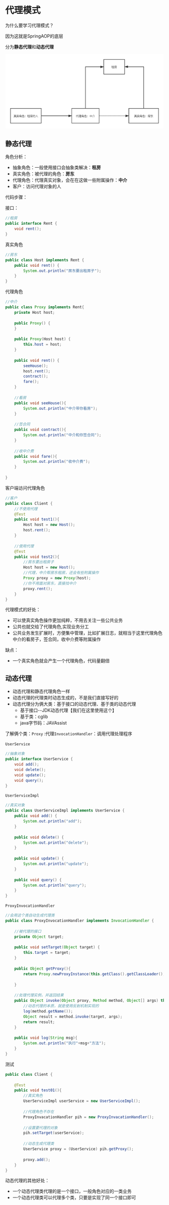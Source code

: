# 代理模式

为什么要学习代理模式？

因为这就是SpringAOP的底层

分为**静态代理**和**动态代理**

![](../../.vuepress/public/img/learning/spring/3.png)

## 静态代理

角色分析：

* 抽象角色：一般使用接口会抽象类解决：**租房**
* 真实角色：被代理的角色：**房东**
* 代理角色：代理真实对象，会在在这做一些附属操作：**中介**
* 客户：访问代理对象的人

代码步骤：

接口：

```java
//租房
public interface Rent {
    void rent();
}
```

真实角色

```java
//房东
public class Host implements Rent {
    public void rent() {
        System.out.println("房东要出租房子");
    }
}
```

代理角色

```java
//中介
public class Proxy implements Rent{
    private Host host;

    public Proxy() {
    }

    public Proxy(Host host) {
        this.host = host;
    }

    public void rent() {
        seeHouse();
        host.rent();
        contract();
        fare();
    }

    //看房 
    public void seeHouse(){
        System.out.println("中介带你看房");
    }

    //签合同
    public void contract(){
        System.out.println("中介和你签合同");
    }

    //收中介费
    public void fare(){
        System.out.println("收中介费");
    }

}
```

客户端访问代理角色

```java
//客户
public class Client {
    //不使用代理
    @Test
    public void test1(){
        Host host = new Host();
        host.rent();
    }

    //使用代理
    @Test
    public void test2(){
        //房东要出租房子
        Host host = new Host();
        //代理，中介帮房东租房，还会有些附属操作
        Proxy proxy = new Proxy(host);
        //你不用面对房东，直接找中介
        proxy.rent();
    }
}
```


代理模式的好处：

* 可以使真实角色操作更加纯粹，不用去关注一些公共业务
* 公共也就交给了代理角色,实现业务分工
* 公共业务发生扩展时，方便集中管理，比如扩展日志，就相当于这里代理角色中介的看房子，签合同，收中介费等附属操作

缺点：

* 一个真实角色就会产生一个代理角色，代码量翻倍

## 动态代理

* 动态代理和静态代理角色一样
* 动态代理的代理类时动态生成的，不是我们直接写好的
* 动态代理分为俩大类：基于接口的动态代理、基于类的动态代理
  * 基于接口--JDK动态代理【我们在这里使用这个】
  * 基于类：cglib
  * java字节码：JAVAssist
  
了解俩个类：`Proxy` :代理`InvocationHandler`：调用代理处理程序

`UserService`

```java
//抽象对象
public interface UserService {
    void add();
    void delete();
    void update();
    void query();
}
```

`UserServiceImpl`

```java
//真实对象
public class UserServiceImpl implements UserService {
    public void add() {
        System.out.println("add");
    }

    public void delete() {
        System.out.println("delete");
    }

    public void update() {
        System.out.println("update");
    }

    public void query() {
        System.out.println("query");
    }
}
```

`ProxyInvocationHandler`

```java
//会用这个类自动生成代理类
public class ProxyInvocationHandler implements InvocationHandler {

    //被代理的接口
    private Object target;

    public void setTarget(Object target) {
        this.target = target;
    }

    public Object getProxy(){
        return Proxy.newProxyInstance(this.getClass().getClassLoader(), target.getClass().getInterfaces(), this);

    }

    //处理代理实例，并返回结果
    public Object invoke(Object proxy, Method method, Object[] args) throws Throwable {
        //动态代理的本质，就是使用反射机制实现的
        log(method.getName());
        Object result = method.invoke(target, args);
        return result;
    }

    public void log(String msg){
        System.out.println("执行"+msg+"方法");
    }
}
```

测试

```java
public class Client {

    @Test
    public void test01(){
        //真实角色
        UserServiceImpl userService = new UserServiceImpl();

        //代理角色不存在
        ProxyInvacationHandler pih = new ProxyInvacationHandler();

        //设置要代理的对象
        pih.setTarget(userService);

        //动态生成代理类
        UserService proxy = (UserService) pih.getProxy();

        proxy.add();
    }
}
```


动态代理的其他好处：

* 一个动态代理类代理的是一个接口，一般角色对应的一类业务
* 一个动态代理类可以代理多个类，只要是实现了同一个接口即可
  
  

